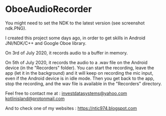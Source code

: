 # OboeAudioRecorder

You might need to set the NDK to the latest version (see screenshot ndk.PNG).

I created this project some days ago, in order to get skills in Android JNI/NDK/C++ and Google Oboe library.

On 3rd of July 2020, it records audio to a buffer in memory.

On 5th of July 2020, it records the audio to a .wav file on the Android device (in the "Recorders" folder).
You can start the recording, leave the app (let it in the background) and it will keep on recording the mic input, even if the Android device is in idle mode. Then you get back to the app, stop the recording, and the wav file is available in the "Recorders" directory.

Feel free to contact me at : 
investdatasystems@yahoo.com
kotlinisland@protonmail.com

And to check one of my websites :
https://ntic974.blogspot.com
